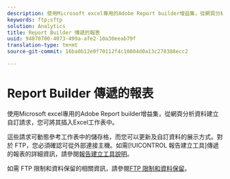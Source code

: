 ```yaml
---
description: 使用Microsoft excel專用的Adobe Report builder增益集，從網頁分析資料建立自訂請求，您可將其插入Excel工作表中。
keywords: ftp;sftp
solution: Analytics
title: Report Builder 傳遞的報表
uuid: 94070700-4073-499a-afe2-10a30eeab79f
translation-type: tm+mt
source-git-commit: 16ba0b12e0f70112f4c10804d0a13c278388ecc2

---
```



# Report Builder 傳遞的報表

使用Microsoft excel專用的Adobe Report builder增益集，從網頁分析資料建立自訂請求，您可將其插入Excel工作表中。

這些請求可動態參考工作表中的儲存格，而您可以更新及自訂資料的展示方式。對於 FTP，您必須確認可從外部連接主機。如需[!UICONTROL 報告建立工具]傳遞的報表的詳細資訊，請參閱[報告建立工具說明](https://marketing.adobe.com/resources/help/en_US/arb/index.html#ReportBuilder_Home)。

如需 FTP 限制和資料保留的相關資訊，請參閱[FTP 限制和資料保留](/help/export/ftp-and-sftp/ftp-limits.md)。
